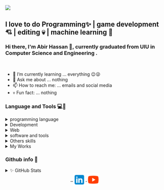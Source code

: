
![](https://komarev.com/ghpvc/?username=XAbirHasan&color=brightgreen)

## I love to do Programming✨ | game development💘 | editing 💀 | machine learning 🤖
### Hi there, I'm Abir Hassan 👦, currently graduated from UIU in Computer Science and Engineering .
<br>

- 🌱 I’m currently learning ... everything 😉😜
- 💬 Ask me about ... nothing
- 📫 How to reach me: ... emails and social media
- 💀 Fun fact: ... nothing

### Language and Tools 💻🔨

  <details>
      <summary>programming language</summary>
      <img align="center" alt="c" src="https://github.com/XAbirHasan/XAbirHasan/blob/main/icon-64/language/c-64.png">
      <img align="center" alt="c++" src="https://github.com/XAbirHasan/XAbirHasan/blob/main/icon-64/language/c%2B%2B-64.png">
      <img align="center" alt="c#" src="https://github.com/XAbirHasan/XAbirHasan/blob/main/icon-64/language/c-sharp-64.png">
      <img align="center" alt="java" src="https://github.com/XAbirHasan/XAbirHasan/blob/main/icon-64/language/java-64.png">
      <img align="center" alt="python" src="https://github.com/XAbirHasan/XAbirHasan/blob/main/icon-64/language/python-64.png">
      <img align="center" alt="dart" src="https://github.com/XAbirHasan/XAbirHasan/blob/main/icon-64/language/dart_64.png">
      <br>
      <br>
  </details>
  
  <details>
      <summary>Development</summary>
      <img align="center" alt="Django" src="https://github.com/XAbirHasan/XAbirHasan/blob/main/icon-64/dev/django_64.png">
      <img align="center" alt="Flutter" src="https://github.com/XAbirHasan/XAbirHasan/blob/main/icon-64/dev/flutter_64.png">
      <img align="center" alt="Native Android" src="https://github.com/XAbirHasan/XAbirHasan/blob/main/icon-64/dev/android_64.png">
      <img align="center" alt="Game dev" src="https://github.com/XAbirHasan/XAbirHasan/blob/main/icon-64/dev/machine-learning-64.png">
      <img align="center" alt="Game dev" src="https://github.com/XAbirHasan/XAbirHasan/blob/main/icon-64/dev/game-development.png">
      <br>
      <br>
  </details>

  <details>
	<summary>Web</summary>
	<img align="center" alt="html" src="https://github.com/XAbirHasan/XAbirHasan/blob/main/icon-64/web/html-64.png">
	<img align="center" alt="css" src="https://github.com/XAbirHasan/XAbirHasan/blob/main/icon-64/web/css-64.png">
	<img align="center" alt="javascript" src="https://github.com/XAbirHasan/XAbirHasan/blob/main/icon-64/web/javascript-64.png">
	<img align="center" alt="mysql" src="https://github.com/XAbirHasan/XAbirHasan/blob/main/icon-64/web/mysql64.png">
	<img align="center" alt="php" src="https://github.com/XAbirHasan/XAbirHasan/blob/main/icon-64/web/php-64.png">
	<br>
	<br>
  </details>

  <details>
	<summary>software and tools</summary>
	<h4> Editor </h4>
	<img align="center" alt="android studio" src="https://github.com/XAbirHasan/XAbirHasan/blob/main/icon-64/tools/editor/android-studio-64.png">
	<img align="center" alt="eclipse" src="https://github.com/XAbirHasan/XAbirHasan/blob/main/icon-64/tools/editor/eclipse-64.png">
	<img align="center" alt="intellij" src="https://github.com/XAbirHasan/XAbirHasan/blob/main/icon-64/tools/editor/intellij-idea-64.png">
	<img align="center" alt="sublimetext" src="https://github.com/XAbirHasan/XAbirHasan/blob/main/icon-64/tools/editor/sublime-text-64.png">
	<img align="center" alt="unity" src="https://github.com/XAbirHasan/XAbirHasan/blob/main/icon-64/tools/editor/unity-64.png">
	<img align="center" alt="visual-studio" src="https://github.com/XAbirHasan/XAbirHasan/blob/main/icon-64/tools/editor/visual-studio-64.png">
	<br>
	<br>
	<h4> Documentation </h4>
	<img align="center" alt="word" src="https://github.com/XAbirHasan/XAbirHasan/blob/main/icon-64/tools/document/microsoft-word-64.png">
	<img align="center" alt="excel" src="https://github.com/XAbirHasan/XAbirHasan/blob/main/icon-64/tools/document/microsoft-excel-64.png">
	<img align="center" alt="powerpoint" src="https://github.com/XAbirHasan/XAbirHasan/blob/main/icon-64/tools/document/microsoft-powerpoint-64.png">
	<br>
	<br>
	<h4> Editing </h4>
	<img align="center" alt="blender" src="https://github.com/XAbirHasan/XAbirHasan/blob/main/icon-64/tools/Editing/blender-3d-64.png">
	<img align="center" alt="adobe photoshop" src="https://github.com/XAbirHasan/XAbirHasan/blob/main/icon-64/tools/Editing/adobe-photoshop-64.png">
	<img align="center" alt="adobe illustrator" src="https://github.com/XAbirHasan/XAbirHasan/blob/main/icon-64/tools/Editing/adobe-illustrator-64.png">
	<img align="center" alt="adobe premiere pro" src="https://github.com/XAbirHasan/XAbirHasan/blob/main/icon-64/tools/Editing/adobe_pre_pro_64.png">
	<img align="center" alt="audacity" src="https://github.com/XAbirHasan/XAbirHasan/blob/main/icon-64/tools/Editing/audacity-64.png">
	<br>
	<br>
  </details>
  <details>
	<summary>Others skills</summary>
	<img align="center" alt="ai" src="https://github.com/XAbirHasan/XAbirHasan/blob/main/icon-64/others/ai-64.png">
	<img align="center" alt="game" src="https://github.com/XAbirHasan/XAbirHasan/blob/main/icon-64/others/game-64.png">
	<img align="center" alt="guitar" src="https://github.com/XAbirHasan/XAbirHasan/blob/main/icon-64/others/guitar-64.png">
	<img align="center" alt="mobile" src="https://github.com/XAbirHasan/XAbirHasan/blob/main/icon-64/others/mobile-64.png">
  </details>
  
  
  <details>
	<summary>My Works</summary>
	<details>
		<summary>2017</summary>
	</details>
  </details>
  
### Github info 👀

<details>
	<summary>✨ GitHub Stats</summary>
	<img align="center" alt="Abir's GitHub Stats" src="https://github-readme-stats.vercel.app/api?username=XAbirHasan&show_icons=true&hide_border=true">
</details>

<div align="center">
	<a href="#" target="_blank">
		<img align="center" width="40" alt="" src="https://github.com/XAbirHasan/XAbirHasan/blob/main/icon-64/social/facebook-logo-64.png">
	</a>
	<a href="https://www.instagram.com/abir_hasan_al_rabbi/" target="_blank">
		<img align="center" width="40" alt="" src="https://github.com/XAbirHasan/XAbirHasan/blob/main/icon-64/social/instagram-64.png">
	</a>
	<a href="https://www.linkedin.com/in/abir-hassan" target="_blank">
		<img align="center" width="40" alt="" src="https://github.com/XAbirHasan/XAbirHasan/blob/main/icon-64/social/linkdin-64.png">
	</a>
	<a href="https://www.youtube.com/channel/UClAvPJ1k-m2WYt2Rj5OcoOg" target="_blank">
		<img align="center" width="40" alt="" src="https://github.com/XAbirHasan/XAbirHasan/blob/main/icon-64/social/youtube-64.png">
	</a>
</div>
<!--
![](https://komarev.com/ghpvc/?username=XAbirHasan&color=brightgreen)

-->
